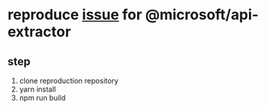 # reproduce [issue](https://github.com/microsoft/rushstack/issues/3015)  for @microsoft/api-extractor


## step
1. clone reproduction repository
2. yarn install
3. npm run build